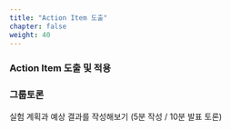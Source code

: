 ```yaml
---
title: "Action Item 도출"
chapter: false
weight: 40
---
```


### Action Item 도출 및 적용


### 그룹토론

실험 계획과 예상 결과를 작성해보기 (5분 작성 / 10분 발표 토론)